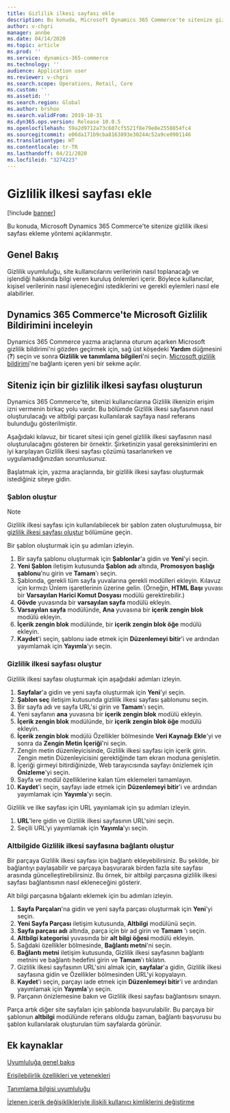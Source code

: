 ```yaml
---
title: Gizlilik ilkesi sayfası ekle
description: Bu konuda, Microsoft Dynamics 365 Commerce'te sitenize gizlilik ilkesi sayfası ekleme yöntemi açıklanmıştır.
author: v-chgri
manager: annbe
ms.date: 04/14/2020
ms.topic: article
ms.prod: ''
ms.service: dynamics-365-commerce
ms.technology: ''
audience: Application user
ms.reviewer: v-chgri
ms.search.scope: Operations, Retail, Core
ms.custom: ''
ms.assetid: ''
ms.search.region: Global
ms.author: brshoo
ms.search.validFrom: 2019-10-31
ms.dyn365.ops.version: Release 10.0.5
ms.openlocfilehash: 59a2d9712a73c607cf5521f8e79e8e2558854fc4
ms.sourcegitcommit: e06da171b9cba8163893e30244c52a9ce0901146
ms.translationtype: HT
ms.contentlocale: tr-TR
ms.lasthandoff: 04/21/2020
ms.locfileid: "3274223"
---
```

# <a name="add-a-privacy-policy-page"></a>Gizlilik ilkesi sayfası ekle


[!include [banner](includes/banner.md)]

Bu konuda, Microsoft Dynamics 365 Commerce'te sitenize gizlilik ilkesi sayfası ekleme yöntemi açıklanmıştır.

## <a name="overview"></a>Genel Bakış

Gizlilik uyumluluğu, site kullanıcılarını verilerinin nasıl toplanacağı ve işlendiği hakkında bilgi veren kuruluş önlemleri içerir. Böylece kullanıcılar, kişisel verilerinin nasıl işleneceğini istediklerini ve gerekli eylemleri nasıl ele alabilirler.

## <a name="review-the-microsoft-privacy-statement-in-dynamics-365-commerce"></a>Dynamics 365 Commerce'te Microsoft Gizlilik Bildirimini inceleyin

Dynamics 365 Commerce yazma araçlarına oturum açarken Microsoft gizlilik bildirimi'ni gözden geçirmek için, sağ üst köşedeki **Yardım** düğmesini (**?**) seçin ve sonra **Gizlilik ve tanımlama bilgileri**'ni seçin. [Microsoft gizlilik bildirimi](https://privacy.microsoft.com/privacystatement)'ne bağlantı içeren yeni bir sekme açılır.

## <a name="build-a-privacy-policy-page-for-your-site"></a>Siteniz için bir gizlilik ilkesi sayfası oluşturun

Dynamics 365 Commerce'te, sitenizi kullanıcılarına Gizlilik ilkenizin erişim izni vermenin birkaç yolu vardır. Bu bölümde Gizlilik ilkesi sayfasının nasıl oluşturulacağı ve altbilgi parçası kullanılarak sayfaya nasıl referans bulunduğu gösterilmiştir.

Aşağıdaki kılavuz, bir ticaret sitesi için genel gizlilik ilkesi sayfasının nasıl oluşturulacağını gösteren bir örnektir. Şirketinizin yasal gereksinimlerini en iyi karşılayan Gizlilik ilkesi sayfası çözümü tasarlanırken ve uygulamadığınızdan sorumlusunuz.

Başlatmak için, yazma araçlarında, bir gizlilik ilkesi sayfası oluşturmak istediğiniz siteye gidin.

### <a name="create-a-template"></a>Şablon oluştur

> [!NOTE]
> Gizlilik ilkesi sayfası için kullanılabilecek bir şablon zaten oluşturulmuşsa, bir [gizlilik ilkesi sayfası oluştur](#build-a-privacy-policy-page) bölümüne geçin.

Bir şablon oluşturmak için şu adımları izleyin.

1. Bir sayfa şablonu oluşturmak için **Şablonlar**'a gidin ve **Yeni**'yi seçin.
1. **Yeni Şablon** iletişim kutusunda **Şablon adı** altında, **Promosyon başlığı şablonu**'nu girin ve **Tamam**'ı seçin.
1. Şablonda, gerekli tüm sayfa yuvalarına gerekli modülleri ekleyin. Kılavuz için kırmızı Ünlem işaretlerinin üzerine gelin. (Örneğin, **HTML Başı** yuvası bir **Varsayılan Harici Komut Dosyası** modülü gerektirebilir.)
1. **Gövde** yuvasında bir **varsayılan sayfa** modülü ekleyin.
1. **Varsayılan sayfa** modülünde, **Ana** yuvasına bir **içerik zengin blok** modülü ekleyin.
1. **İçerik zengin blok** modülünde, bir **içerik zengin blok öğe** modülü ekleyin.
1. **Kaydet**'i seçin, şablonu iade etmek için **Düzenlemeyi bitir**'i ve ardından yayımlamak için **Yayımla**'yı seçin.

### <a name="build-a-privacy-policy-page"></a>Gizlilik ilkesi sayfası oluştur

Gizlilik ilkesi sayfası oluşturmak için aşağıdaki adımları izleyin.

1. **Sayfalar**'a gidin ve yeni sayfa oluşturmak için **Yeni**'yi seçin.
1. **Şablon seç** iletişim kutusunda gizlilik ilkesi sayfası şablonunu seçin.
1. Bir sayfa adı ve sayfa URL'si girin ve **Tamam**'ı seçin. 
1. Yeni sayfanın **ana** yuvasına bir **içerik zengin blok** modülü ekleyin.
1. **İçerik zengin blok** modülünde, bir **içerik zengin blok öğe** modülü ekleyin.
1. **İçerik zengin blok** modülü Özellikler bölmesinde **Veri Kaynağı Ekle**'yi ve sonra da **Zengin Metin İçeriği**'ni seçin.
1. Zengin metin düzenleyicisinde, Gizlilik ilkesi sayfası için içerik girin. Zengin metin Düzenleyicisini gerektiğinde tam ekran moduna genişletin.
1. İçeriği girmeyi bitirdiğinizde, Web tarayıcısında sayfayı önizlemek için **Önizleme**'yi seçin.
1. Sayfa ve modül özelliklerine kalan tüm eklemeleri tamamlayın.
1. **Kaydet**'i seçin, sayfayı iade etmek için **Düzenlemeyi bitir**'i ve ardından yayımlamak için **Yayımla**'yı seçin.

Gizlilik ve ilke sayfası için URL yayınlamak için şu adımları izleyin.

1. **URL**'lere gidin ve Gizlilik ilkesi sayfasının URL'sini seçin.
1. Seçili URL'yi yayımlamak için **Yayımla**'yı seçin.

### <a name="create-a-link-to-the-privacy-policy-page-in-a-footer"></a>Altbilgide Gizlilik ilkesi sayfasına bağlantı oluştur

Bir parçaya Gizlilik ilkesi sayfası için bağlantı ekleyebilirsiniz. Bu şekilde, bir bağlantıyı paylaşabilir ve parçaya başvurarak birden fazla site sayfası arasında güncelleştirebilirsiniz. Bu örnek, bir altbilgi parçasına gizlilik ilkesi sayfası bağlantısının nasıl ekleneceğini gösterir.

Alt bilgi parçasına bğalantı eklemek için bu adımları izleyin.

1. **Sayfa Parçaları**'na gidin ve yeni sayfa parçası oluşturmak için **Yeni**'yi seçin.
1. **Yeni Sayfa Parçası** iletişim kutusunda, **Altbilgi** modülünü seçin.
1. **Sayfa parçası adı** altında, parça için bir ad girin ve **Tamam** 'ı seçin.
1. **Altbilgi kategorisi** yuvasında bir **alt bilgi öğesi** modülü ekleyin.
1. Sağdaki özellikler bölmesinde, **Bağlantı metni**'ni seçin.
1. **Bağlantı metni** iletişim kutusunda, Gizlilik ilkesi sayfasının bağlantı metnini ve bağlantı hedefini girin ve **Tamam**'ı tıklatın.
1. Gizlilik ilkesi sayfasının URL'sini almak için, **sayfalar**'a gidin, Gizlilik ilkesi sayfasına gidin ve Özellikler bölmesinden URL'yi kopyalayın.
1. **Kaydet**'i seçin, parçayı iade etmek için **Düzenlemeyi bitir**'i ve ardından yayımlamak için **Yayımla**'yı seçin.
1. Parçanın önizlemesine bakın ve Gizlilik ilkesi sayfası bağlantısını sınayın.

Parça artık diğer site sayfaları için şablonda başvurulabilir. Bu parçaya bir şablonun **altbilgi** modülünde referans olduğu zaman, bağlantı başvurusu bu şablon kullanılarak oluşturulan tüm sayfalarda görünür.

## <a name="additional-resources"></a>Ek kaynaklar

[Uyumluluğa genel bakış](compliance-overview.md)

[Erişilebilirlik özellikleri ve yetenekleri](accessibility.md)

[Tanımlama bilgisi uyumluluğu](cookie-compliance.md)

[İzlenen içerik değişiklikleriyle ilişkili kullanıcı kimliklerini değiştirme](replace-IDs-tracked-changes.md)

